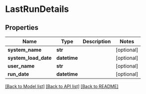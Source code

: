 # LastRunDetails

## Properties
Name | Type | Description | Notes
------------ | ------------- | ------------- | -------------
**system_name** | **str** |  | [optional] 
**system_load_date** | **datetime** |  | [optional] 
**user_name** | **str** |  | [optional] 
**run_date** | **datetime** |  | [optional] 

[[Back to Model list]](../README.md#documentation-for-models) [[Back to API list]](../README.md#documentation-for-api-endpoints) [[Back to README]](../README.md)


